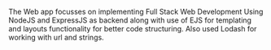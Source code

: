 The Web app focusses on implementing Full Stack Web Development Using NodeJS and ExpressJS as backend along with use of EJS for templating and layouts functionality for better code structuring. Also used Lodash for working with url and strings.
